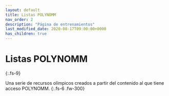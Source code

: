 ```yaml
---
layout: default
title: Listas POLYNOMM
nav_order: 2
description: "Página de entrenamientos"
last_modified_date: 2020-08-17T09:00:00+0000
has_children: true
---
```


<link rel="stylesheet" href="{{ '/assets/css/just-the-docs-degNaranja.css' | absolute_url }}">
<script>
    jtd.setTheme('degNaranja');
</script>

# Listas POLYN<span class="deg-sitio deg-sitio-texto">OMM</span>
{:.fs-9}

Una serie de recursos olímpicos creados a partir del contenido al que tiene acceso POLYN<span class="deg-sitio deg-sitio-texto">OMM</span>.
{:.fs-6 .fw-300}
